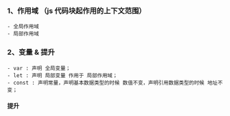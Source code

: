 
 ### 1、作用域 （js 代码块起作用的上下文范围）
    - 全局作用域
    - 局部作用域
 
 ### 2、变量 & 提升
    - var : 声明 全局变量；
    - let : 声明 局部变量 作用于 局部作用域；
    - const : 声明常量，声明基本数据类型的时候 数值不变，声明引用数据类型的时候 地址不变；
#### 提升